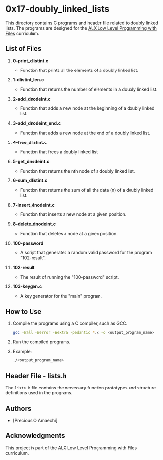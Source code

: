 # 0x17-doubly_linked_lists

This directory contains C programs and header file related to doubly linked lists. The programs are designed for the [ALX Low Level Programming with Files](#) curriculum.

## List of Files

1. **0-print_dlistint.c**
    - Function that prints all the elements of a doubly linked list.
  
2. **1-dlistint_len.c**
    - Function that returns the number of elements in a doubly linked list.

3. **2-add_dnodeint.c**
    - Function that adds a new node at the beginning of a doubly linked list.

4. **3-add_dnodeint_end.c**
    - Function that adds a new node at the end of a doubly linked list.

5. **4-free_dlistint.c**
    - Function that frees a doubly linked list.

6. **5-get_dnodeint.c**
    - Function that returns the nth node of a doubly linked list.

7. **6-sum_dlistint.c**
    - Function that returns the sum of all the data (n) of a doubly linked list.

8. **7-insert_dnodeint.c**
    - Function that inserts a new node at a given position.

9. **8-delete_dnodeint.c**
    - Function that deletes a node at a given position.

10. **100-password**
    - A script that generates a random valid password for the program "102-result".

11. **102-result**
    - The result of running the "100-password" script.

12. **103-keygen.c**
    - A key generator for the "main" program.

## How to Use

1. Compile the programs using a C compiler, such as GCC.
   ```bash
   gcc -Wall -Werror -Wextra -pedantic *.c -o <output_program_name>
   ```

2. Run the compiled programs.

3. Example:
   ```bash
   ./<output_program_name>
   ```

## Header File - lists.h

The `lists.h` file contains the necessary function prototypes and structure definitions used in the programs.

## Authors

- [Precious O Amaechi]

## Acknowledgments

This project is part of the ALX Low Level Programming with Files curriculum.